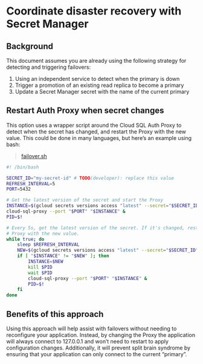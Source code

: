 # Coordinate disaster recovery with Secret Manager

## Background

This document assumes you are already using the following strategy for
detecting and triggering failovers:
1. Using an independent service to detect when the primary is down
2. Trigger a promotion of an existing read replica to become a primary
3. Update a Secret Manager secret with the name of the current primary

## Restart Auth Proxy when secret changes

This option uses a wrapper script around the Cloud SQL Auth Proxy to detect
when the secret has changed, and restart the Proxy with the new value. This
could be done in many languages, but here’s an example using bash:

> [failover.sh](examples/disaster-recovery/failover.sh)
```sh
#! /bin/bash

SECRET_ID="my-secret-id" # TODO(developer): replace this value
REFRESH_INTERVAL=5
PORT=5432

# Get the latest version of the secret and start the Proxy
INSTANCE=$(gcloud secrets versions access "latest" --secret="$SECRET_ID")
cloud-sql-proxy --port "$PORT" "$INSTANCE" &
PID=$!

# Every 5s, get the latest version of the secret. If it's changed, restart the
# Proxy with the new value.
while true; do
    sleep $REFRESH_INTERVAL
    NEW=$(gcloud secrets versions access "latest" --secret="$SECRET_ID")
    if [ "$INSTANCE" != "$NEW" ]; then
        INSTANCE=$NEW
        kill $PID
        wait $PID
        cloud-sql-proxy --port "$PORT" "$INSTANCE" &
        PID=$!
    fi
done
```

## Benefits of this approach

Using this approach will help assist with failovers without needing to
reconfigure your application. Instead, by changing the Proxy the application
will always connect to 127.0.0.1 and won’t need to restart to apply
configuration changes. Additionally, it will prevent split brain syndrome by
ensuring that your application can only connect to the current “primary”.
